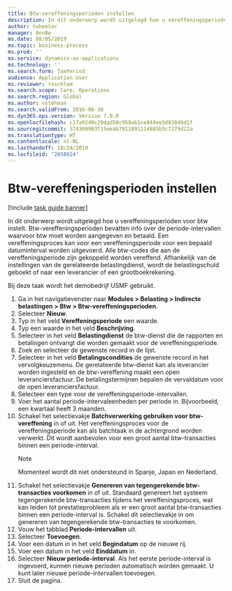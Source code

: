 ```yaml
---
title: Btw-vereffeningsperioden instellen
description: In dit onderwerp wordt uitgelegd hoe u vereffeningsperioden voor btw instelt in Dynamics 365 Finance.
author: twheeloc
manager: AnnBe
ms.date: 08/05/2019
ms.topic: business-process
ms.prod: ''
ms.service: dynamics-ax-applications
ms.technology: ''
ms.search.form: TaxPeriod
audience: Application User
ms.reviewer: roschlom
ms.search.scope: Core, Operations
ms.search.region: Global
ms.author: vstehman
ms.search.validFrom: 2016-06-30
ms.dyn365.ops.version: Version 7.0.0
ms.openlocfilehash: c17a0240c29dad58c958ab1ce844ee5d8384bd1f
ms.sourcegitcommit: 574309903f15eeab7911091114885b5c7279d22a
ms.translationtype: HT
ms.contentlocale: nl-NL
ms.lasthandoff: 10/24/2019
ms.locfileid: "2658924"
---
```

# <a name="set-up-sales-tax-settlement-periods"></a>Btw-vereffeningsperioden instellen

[!include [task guide banner](../../includes/task-guide-banner.md)]

In dit onderwerp wordt uitgelegd hoe u vereffeningsperioden voor btw instelt. Btw-vereffeningsperioden bevatten info over de periode-intervallen waarvoor btw moet worden aangegeven en betaald. Een vereffeningsproces kan voor een vereffeningsperiode voor een bepaald datuminterval worden uitgevoerd. Alle btw-codes die aan de vereffeningsperiode zijn gekoppeld worden vereffend. Afhankelijk van de instellingen van de gerelateerde belastingdienst, wordt de belastingschuld geboekt of naar een leverancier of een grootboekrekening.

Bij deze taak wordt het demobedrijf USMF gebruikt.

1. Ga in het navigatievenster naar **Modules > Belasting > Indirecte belastingen > Btw > Btw-vereffeningsperioden**.
2. Selecteer **Nieuw**.
3. Typ in het veld **Vereffeningsperiode** een waarde.
4. Typ een waarde in het veld **Beschrijving**.
5. Selecteer in het veld **Belastingdienst** de btw-dienst die de rapporten en betalingen ontvangt die worden gemaakt voor de vereffeningsperiode.
6. Zoek en selecteer de gewenste record in de lijst.
7. Selecteer in het veld **Betalingscondities** de gewenste record in het vervolgkeuzemenu. De gerelateerde btw-dienst kan als leverancier worden ingesteld en de btw-vereffening maakt een open leveranciersfactuur. De betalingstermijnen bepalen de vervaldatum voor de open leveranciersfactuur.  
8. Selecteer een type voor de vereffeningsperiode-intervallen.
9. Voer het aantal periode-intervaleenheden per periode in. Bijvoorbeeld, een kwartaal heeft 3 maanden.
10. Schakel het selectievakje **Batchverwerking gebruiken voor btw-vereffening** in of uit. Het vereffeningsproces voor de vereffeningsperiode kan als batchtaak in de achtergrond worden verwerkt. Dit wordt aanbevolen voor een groot aantal btw-transacties binnen een periode-interval.  
    > [!NOTE]
    > Momenteel wordt dit niet ondersteund in Spanje, Japan en Nederland.
11. Schakel het selectievakje **Genereren van tegengerekende btw-transacties voorkomen** in of uit. Standaard genereert het systeem tegengerekende btw-transacties tijdens het vereffeningsproces, wat kan leiden tot prestatieprobleem als er een groot aantal btw-transacties binnen een periode-interval is. Schakel dit selectievakje in om genereren van tegengerekende btw-transacties te voorkomen.
12. Vouw het tabblad **Periode-intervallen** uit.
13. Selecteer **Toevoegen**.
14. Voer een datum in in het veld **Begindatum** op de nieuwe rij.
15. Voer een datum in het veld **Einddatum** in.
16. Selecteer **Nieuw periode-interval**. Als het eerste periode-interval is ingevoerd, kunnen nieuwe perioden automatisch worden gemaakt. U kunt later nieuwe periode-intervallen toevoegen.  
17. Sluit de pagina.

